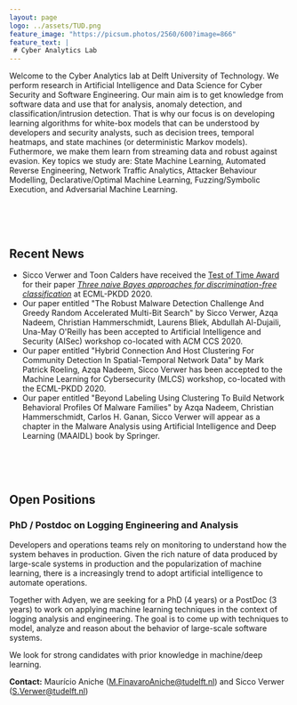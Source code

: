 ```yaml
---
layout: page
logo: ../assets/TUD.png
feature_image: "https://picsum.photos/2560/600?image=866"
feature_text: |
 # Cyber Analytics Lab
---
```


Welcome to the Cyber Analytics lab at Delft University of Technology. We perform research in Artificial Intelligence and Data Science for Cyber Security and Software Engineering. Our main aim is to get knowledge from software data and use that for analysis, anomaly detection, and classification/intrusion detection. That is why our focus is on developing learning algorithms for white-box models that can be understood by developers and security analysts, such as decision trees, temporal heatmaps, and state machines (or deterministic Markov models). Futhermore, we make them learn from streaming data and robust against evasion. Key topics we study are: State Machine Learning, Automated Reverse Engineering, Network Traffic Analytics, Attacker Behaviour Modelling, Declarative/Optimal Machine Learning, Fuzzing/Symbolic Execution, and Adversarial Machine Learning.

<br/><br/><br/>
## Recent News

- Sicco Verwer and Toon Calders have received the [Test of Time Award](https://www.tudelft.nl/en/2020/ewi/insy/cyber-security/test-of-time-award-for-cys-paper/) for their paper _[Three naive Bayes approaches for discrimination-free classification](https://link.springer.com/article/10.1007/s10618-010-0190-x)_ at ECML-PKDD 2020.
- Our paper entitled "The Robust Malware Detection Challenge And Greedy Random Accelerated Multi-Bit Search"
by Sicco Verwer, Azqa Nadeem, Christian Hammerschmidt, Laurens Bliek, Abdullah Al-Dujaili, Una-May O'Reilly
has been accepted to <a>Artificial Intelligence and Security (AISec)</a> workshop co-located with ACM CCS 2020.
- Our paper entitled "Hybrid Connection And Host Clustering For Community Detection In Spatial-Temporal Network Data"
by Mark Patrick Roeling, Azqa Nadeem, Sicco Verwer
has been accepted to the <a>Machine Learning for Cybersecurity (MLCS)</a> workshop, co-located with the ECML-PKDD 2020.
- Our paper entitled "Beyond Labeling Using Clustering To Build Network Behavioral Profiles Of Malware Families"
by Azqa Nadeem, Christian Hammerschmidt, Carlos H. Ganan, Sicco Verwer
will appear as a chapter in the <a>Malware Analysis using Artificial Intelligence and Deep Learning (MAAIDL)</a> book by Springer.


<br/><br/><br/>
## Open Positions

### PhD / Postdoc on Logging Engineering and Analysis

Developers and operations teams rely on monitoring to understand how 
the system behaves in production. Given the rich nature of data produced 
by large-scale systems in production and the popularization of machine learning, 
there is a increasingly trend to adopt artificial intelligence to automate operations.

Together with Adyen, we are seeking for a PhD (4 years) 
or a PostDoc (3 years) to work on applying machine learning 
techniques in the context of logging analysis and engineering. 
The goal is to come up with techniques to model, analyze and reason about 
the behavior of large-scale software systems.

We look for strong candidates with prior knowledge in machine/deep learning.

**Contact:** Maurício Aniche (<M.FinavaroAniche@tudelft.nl>) and Sicco Verwer (<S.Verwer@tudelft.nl>)